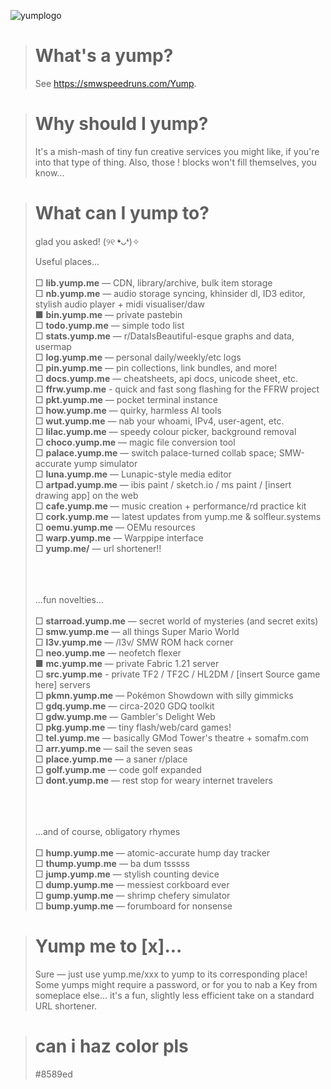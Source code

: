 ![yumplogo](https://github.com/user-attachments/assets/025b5c14-e400-4a2f-b4bd-2738c82292a0)

> # What's a yump?
> See https://smwspeedruns.com/Yump. 

> # Why should I yump?
> It's a mish-mash of tiny fun creative services you might like, if you're into that type of thing. Also, those ! blocks won't fill themselves, you know... 

> # What can I yump to?
> glad you asked! (୨୧ ❛ᴗ❛)✧
>
> Useful places...<br><br>
> □ **lib.yump.me** — CDN, library/archive, bulk item storage<br>
> □ **nb.yump.me** — audio storage syncing, khinsider dl, ID3 editor, stylish audio player + midi visualiser/daw<br>
> ■ **bin.yump.me** — private pastebin<br>
> □ **todo.yump.me** — simple todo list<br>
> □ **stats.yump.me** — r/DataIsBeautiful-esque graphs and data, usermap<br>
> □ **log.yump.me** — personal daily/weekly/etc logs<br>
> □ **pin.yump.me** — pin collections, link bundles, and more!<br>
> □ **docs.yump.me** — cheatsheets, api docs, unicode sheet, etc.<br>
> □ **ffrw.yump.me** - quick and fast song flashing for the FFRW project
> □ **pkt.yump.me** — pocket terminal instance<br>
> □ **how.yump.me** — quirky, harmless AI tools<br>
> □ **wut.yump.me** — nab your whoami, IPv4, user-agent, etc.<br>
> □ **lilac.yump.me** — speedy colour picker, background removal<br>
> □ **choco.yump.me** — magic file conversion tool<br>
> □ **palace.yump.me** — switch palace-turned collab space; SMW-accurate yump simulator<br>
> □ **luna.yump.me** — Lunapic-style media editor<br>
> □ **artpad.yump.me** — ibis paint / sketch.io / ms paint / \[insert drawing app] on the web<br>
> □ **cafe.yump.me** — music creation + performance/rd practice kit<br>
> □ **cork.yump.me** — latest updates from yump.me & solfleur.systems<br>
> □ **oemu.yump.me** — OEMu resources<br>
> □ **warp.yump.me** — Warppipe interface<br>
> □ **yump.me/** — url shortener!!<br>
> 
> <br><br><br>...fun novelties...<br><br>
> □ **starroad.yump.me** — secret world of mysteries (and secret exits)<br>
> □ **smw.yump.me** — all things Super Mario World <br>
> □ **l3v.yump.me** — /l3v/ SMW ROM hack corner<br>
> □ **neo.yump.me** — neofetch flexer<br>
> ■ **mc.yump.me** — private Fabric 1.21 server<br>
> □ **src.yump.me** - private TF2 / TF2C / HL2DM / \[insert Source game here] servers<br>
> □ **pkmn.yump.me** — Pokémon Showdown with silly gimmicks<br>
> □ **gdq.yump.me** — circa-2020 GDQ toolkit<br>
> □ **gdw.yump.me** — Gambler's Delight Web <br>
> □ **pkg.yump.me** — tiny flash/web/card games!<br>
> □ **tel.yump.me** — basically GMod Tower's theatre + somafm.com<br>
> □ **arr.yump.me** — sail the seven seas<br>
> □ **place.yump.me** — a saner r/place<br>
> □ **golf.yump.me** — code golf expanded<br>
> □ **dont.yump.me** — rest stop for weary internet travelers<br>
>
> <br><br><br>...and of course, obligatory rhymes<br><br>
> □ **hump.yump.me** — atomic-accurate hump day tracker<br>
> □ **thump.yump.me** — ba dum tsssss<br>
> □ **jump.yump.me** — stylish counting device<br>
> □ **dump.yump.me** — messiest corkboard ever<br>
> □ **gump.yump.me** — shrimp chefery simulator<br>
> □ **bump.yump.me** — forumboard for nonsense<br>



> # Yump me to \[x]...
> Sure — just use yump.me/xxx to yump to its corresponding place! Some yumps might require a password, or for you to nab a Key from someplace else... it's a fun, slightly less efficient take on a standard URL shortener.

> # can i haz color pls
> #8589ed
